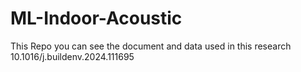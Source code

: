 # ML-Indoor-Acoustic
This Repo you can see the document and data used in this research 10.1016/j.buildenv.2024.111695
